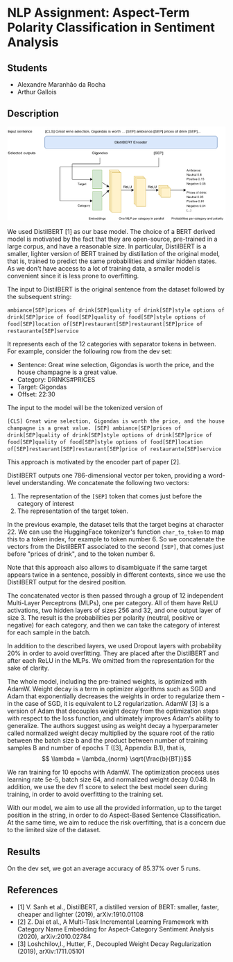 # NLP Assignment: Aspect-Term Polarity Classification in Sentiment Analysis

## Students

- Alexandre Maranhão da Rocha
- Arthur Gallois

## Description

![Model Architecture](architecture.png)

We used DistilBERT [1] as our base model. The choice of a BERT derived model is motivated by the fact that they are open-source, pre-trained in a large corpus, and have a reasonable size. In particular, DistilBERT is a smaller, lighter version of BERT trained by distillation of the original model, that is, trained to predict the same probabilities and similar hidden states. As we don't have access to a lot of training data, a smaller model is convenient since it is less prone to overfitting.

The input to DistilBERT is the original sentence from the dataset followed by the subsequent string:

```
ambiance[SEP]prices of drink[SEP]quality of drink[SEP]style options of drink[SEP]price of food[SEP]quality of food[SEP]style options of food[SEP]location of[SEP]restaurant[SEP]restaurant[SEP]price of restaurante[SEP]service
```

It represents each of the 12 categories with separator tokens in between. For example, consider the following row from the dev set:

- Sentence: Great wine selection, Gigondas is worth the price, and the house champagne is a great value.
- Category: DRINKS#PRICES
- Target: Gigondas
- Offset: 22:30

The input to the model will be the tokenized version of

```
[CLS] Great wine selection, Gigondas is worth the price, and the house champagne is a great value. [SEP] ambiance[SEP]prices of drink[SEP]quality of drink[SEP]style options of drink[SEP]price of food[SEP]quality of food[SEP]style options of food[SEP]location of[SEP]restaurant[SEP]restaurant[SEP]price of restaurante[SEP]service
```

This approach is motivated by the encoder part of paper [2].

DistilBERT outputs one 786-dimensional vector per token, providing a word-level understanding. We concatenate the following two vectors: 

1. The representation of the `[SEP]` token that comes just before the category of interest
2. The representation of the target token.

In the previous example, the dataset tells that the target begins at character 22. We can use the HuggingFace tokenizer's function `char_to_token` to map this to a token index, for example to token number 6. So we concatenate the vectors from the DistilBERT associated to the second `[SEP]`, that comes just before "prices of drink", and to the token number 6. 

Note that this approach also allows to disambiguate if the same target appears twice in a sentence, possibly in different contexts, since we use the DistilBERT output for the desired position.

The concatenated vector is then passed through a group of 12 independent Multi-Layer Perceptrons (MLPs), one per category. All of them have ReLU activations, two hidden layers of sizes 256 and 32, and one output layer of size 3. The result is the probabilities per polarity (neutral, positive or negative) for each category, and then we can take the category of interest for each sample in the batch.

In addition to the described layers, we used Dropout layers with probability 20% in order to avoid overfitting. They are placed after the DistilBERT and after each ReLU in the MLPs. We omitted from the representation for the sake of clarity.

The whole model, including the pre-trained weights, is optimized with AdamW. Weight decay is a term in optimizer algorithms such as SGD and Adam that exponentially decreases the weights in order to regularize them - in the case of SGD, it is equivalent to L2 regularization. AdamW [3] is a version of Adam that decouples weight decay from the optimization steps with respect to the loss function, and ultimately improves Adam's ability to generalize. The authors suggest using as weight decay a hyperparameter called normalized weight decay multiplied by the square root of the ratio between the batch size b and the product between number of training samples B and number of epochs T ([3], Appendix B.1), that is,
$$ \lambda = \lambda_{norm} \sqrt{\frac{b}{BT}}$$

We ran training for 10 epochs with AdamW. The optimization process uses learning rate 5e-5, batch size 64, and normalized weight decay 0.048. In addition, we use the dev f1 score to select the best model seen during training, in order to avoid overfitting to the training set.

With our model, we aim to use all the provided information, up to the target position in the string, in order to do Aspect-Based Sentence Classification. At the same time, we aim to reduce the risk overfitting, that is a concern due to the limited size of the dataset. 

## Results

On the dev set, we got an average accuracy of 85.37% over 5 runs.

## References 

- [1] V. Sanh et al., DistilBERT, a distilled version of BERT: smaller, faster, cheaper and lighter (2019), arXiv:1910.01108
- [2] Z. Dai et al., A Multi-Task Incremental Learning Framework with Category Name Embedding for Aspect-Category Sentiment Analysis (2020), arXiv:2010.02784
- [3] Loshchilov,I., Hutter, F., Decoupled Weight Decay Regularization (2019), arXiv:1711.05101